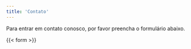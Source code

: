```yaml
---
title: 'Contato'
---
```


Para entrar em contato conosco, por favor preencha o formulário abaixo.

{{< form >}}
